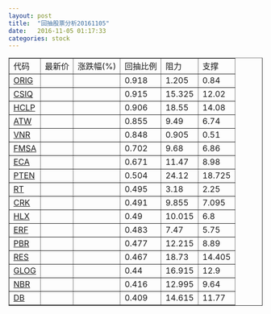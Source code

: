 ```yaml
---
layout: post
title:  "回抽股票分析20161105"
date:   2016-11-05 01:17:33
categories: stock
---
```

<script type="text/javascript">
var stockList = []
stockList.push('gb_orig');
stockList.push('gb_csiq');
stockList.push('gb_hclp');
stockList.push('gb_atw');
stockList.push('gb_vnr');
stockList.push('gb_fmsa');
stockList.push('gb_eca');
stockList.push('gb_pten');
stockList.push('gb_rt');
stockList.push('gb_crk');
stockList.push('gb_hlx');
stockList.push('gb_erf');
stockList.push('gb_pbr');
stockList.push('gb_res');
stockList.push('gb_glog');
stockList.push('gb_nbr');
stockList.push('gb_db');
</script>
<table border="1">
 <tr>
 <td>代码</td>
 <td>最新价</td>
 <td>涨跌幅(%)</td>
 <td>回抽比例</td>
 <td>阻力</td>
 <td>支撑</td>
</tr>
  <tr id="orig">
  <td><a href="http://stock.finance.sina.com.cn/usstock/quotes/ORIG.html" target="_blank">ORIG</a></td><td></td><td></td><td>0.918</td><td>1.205</td><td>0.84</td></tr>
  <tr id="csiq">
  <td><a href="http://stock.finance.sina.com.cn/usstock/quotes/CSIQ.html" target="_blank">CSIQ</a></td><td></td><td></td><td>0.915</td><td>15.325</td><td>12.02</td></tr>
  <tr id="hclp">
  <td><a href="http://stock.finance.sina.com.cn/usstock/quotes/HCLP.html" target="_blank">HCLP</a></td><td></td><td></td><td>0.906</td><td>18.55</td><td>14.08</td></tr>
  <tr id="atw">
  <td><a href="http://stock.finance.sina.com.cn/usstock/quotes/ATW.html" target="_blank">ATW</a></td><td></td><td></td><td>0.855</td><td>9.49</td><td>6.74</td></tr>
  <tr id="vnr">
  <td><a href="http://stock.finance.sina.com.cn/usstock/quotes/VNR.html" target="_blank">VNR</a></td><td></td><td></td><td>0.848</td><td>0.905</td><td>0.51</td></tr>
  <tr id="fmsa">
  <td><a href="http://stock.finance.sina.com.cn/usstock/quotes/FMSA.html" target="_blank">FMSA</a></td><td></td><td></td><td>0.702</td><td>9.68</td><td>6.86</td></tr>
  <tr id="eca">
  <td><a href="http://stock.finance.sina.com.cn/usstock/quotes/ECA.html" target="_blank">ECA</a></td><td></td><td></td><td>0.671</td><td>11.47</td><td>8.98</td></tr>
  <tr id="pten">
  <td><a href="http://stock.finance.sina.com.cn/usstock/quotes/PTEN.html" target="_blank">PTEN</a></td><td></td><td></td><td>0.504</td><td>24.12</td><td>18.725</td></tr>
  <tr id="rt">
  <td><a href="http://stock.finance.sina.com.cn/usstock/quotes/RT.html" target="_blank">RT</a></td><td></td><td></td><td>0.495</td><td>3.18</td><td>2.25</td></tr>
  <tr id="crk">
  <td><a href="http://stock.finance.sina.com.cn/usstock/quotes/CRK.html" target="_blank">CRK</a></td><td></td><td></td><td>0.491</td><td>9.855</td><td>7.095</td></tr>
  <tr id="hlx">
  <td><a href="http://stock.finance.sina.com.cn/usstock/quotes/HLX.html" target="_blank">HLX</a></td><td></td><td></td><td>0.49</td><td>10.015</td><td>6.8</td></tr>
  <tr id="erf">
  <td><a href="http://stock.finance.sina.com.cn/usstock/quotes/ERF.html" target="_blank">ERF</a></td><td></td><td></td><td>0.483</td><td>7.47</td><td>5.75</td></tr>
  <tr id="pbr">
  <td><a href="http://stock.finance.sina.com.cn/usstock/quotes/PBR.html" target="_blank">PBR</a></td><td></td><td></td><td>0.477</td><td>12.215</td><td>8.89</td></tr>
  <tr id="res">
  <td><a href="http://stock.finance.sina.com.cn/usstock/quotes/RES.html" target="_blank">RES</a></td><td></td><td></td><td>0.467</td><td>18.73</td><td>14.405</td></tr>
  <tr id="glog">
  <td><a href="http://stock.finance.sina.com.cn/usstock/quotes/GLOG.html" target="_blank">GLOG</a></td><td></td><td></td><td>0.44</td><td>16.915</td><td>12.9</td></tr>
  <tr id="nbr">
  <td><a href="http://stock.finance.sina.com.cn/usstock/quotes/NBR.html" target="_blank">NBR</a></td><td></td><td></td><td>0.416</td><td>12.995</td><td>9.64</td></tr>
  <tr id="db">
  <td><a href="http://stock.finance.sina.com.cn/usstock/quotes/DB.html" target="_blank">DB</a></td><td></td><td></td><td>0.409</td><td>14.615</td><td>11.77</td></tr>
</table>
